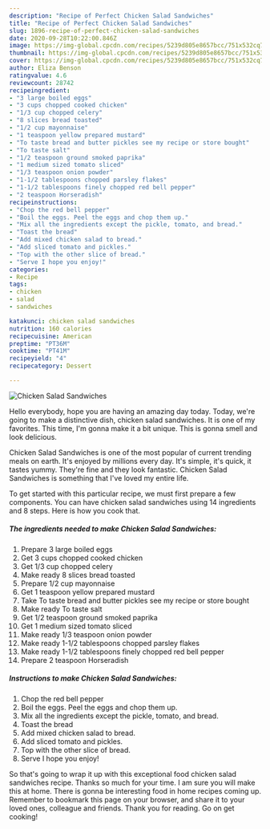 ```yaml
---
description: "Recipe of Perfect Chicken Salad Sandwiches"
title: "Recipe of Perfect Chicken Salad Sandwiches"
slug: 1896-recipe-of-perfect-chicken-salad-sandwiches
date: 2020-09-28T10:22:00.846Z
image: https://img-global.cpcdn.com/recipes/5239d805e8657bcc/751x532cq70/chicken-salad-sandwiches-recipe-main-photo.jpg
thumbnail: https://img-global.cpcdn.com/recipes/5239d805e8657bcc/751x532cq70/chicken-salad-sandwiches-recipe-main-photo.jpg
cover: https://img-global.cpcdn.com/recipes/5239d805e8657bcc/751x532cq70/chicken-salad-sandwiches-recipe-main-photo.jpg
author: Eliza Benson
ratingvalue: 4.6
reviewcount: 28742
recipeingredient:
- "3 large boiled eggs"
- "3 cups chopped cooked chicken"
- "1/3 cup chopped celery"
- "8 slices bread toasted"
- "1/2 cup mayonnaise"
- "1 teaspoon yellow prepared mustard"
- "To taste bread and butter pickles see my recipe or store bought"
- "To taste salt"
- "1/2 teaspoon ground smoked paprika"
- "1 medium sized tomato sliced"
- "1/3 teaspoon onion powder"
- "1-1/2 tablespoons chopped parsley flakes"
- "1-1/2 tablespoons finely chopped red bell pepper"
- "2 teaspoon Horseradish"
recipeinstructions:
- "Chop the red bell pepper"
- "Boil the eggs. Peel the eggs and chop them up."
- "Mix all the ingredients except the pickle, tomato, and bread."
- "Toast the bread"
- "Add mixed chicken salad to bread."
- "Add sliced tomato and pickles."
- "Top with the other slice of bread."
- "Serve I hope you enjoy!"
categories:
- Recipe
tags:
- chicken
- salad
- sandwiches

katakunci: chicken salad sandwiches 
nutrition: 160 calories
recipecuisine: American
preptime: "PT36M"
cooktime: "PT41M"
recipeyield: "4"
recipecategory: Dessert

---
```



![Chicken Salad Sandwiches](https://img-global.cpcdn.com/recipes/5239d805e8657bcc/751x532cq70/chicken-salad-sandwiches-recipe-main-photo.jpg)

Hello everybody, hope you are having an amazing day today. Today, we're going to make a distinctive dish, chicken salad sandwiches. It is one of my favorites. This time, I'm gonna make it a bit unique. This is gonna smell and look delicious.



Chicken Salad Sandwiches is one of the most popular of current trending meals on earth. It's enjoyed by millions every day. It's simple, it's quick, it tastes yummy. They're fine and they look fantastic. Chicken Salad Sandwiches is something that I've loved my entire life.


To get started with this particular recipe, we must first prepare a few components. You can have chicken salad sandwiches using 14 ingredients and 8 steps. Here is how you cook that.

<!--inarticleads1-->

##### The ingredients needed to make Chicken Salad Sandwiches:

1. Prepare 3 large boiled eggs
1. Get 3 cups chopped cooked chicken
1. Get 1/3 cup chopped celery
1. Make ready 8 slices bread toasted
1. Prepare 1/2 cup mayonnaise
1. Get 1 teaspoon yellow prepared mustard
1. Take To taste bread and butter pickles see my recipe or store bought
1. Make ready To taste salt
1. Get 1/2 teaspoon ground smoked paprika
1. Get 1 medium sized tomato sliced
1. Make ready 1/3 teaspoon onion powder
1. Make ready 1-1/2 tablespoons chopped parsley flakes
1. Make ready 1-1/2 tablespoons finely chopped red bell pepper
1. Prepare 2 teaspoon Horseradish




<!--inarticleads2-->

##### Instructions to make Chicken Salad Sandwiches:

1. Chop the red bell pepper
1. Boil the eggs. Peel the eggs and chop them up.
1. Mix all the ingredients except the pickle, tomato, and bread.
1. Toast the bread
1. Add mixed chicken salad to bread.
1. Add sliced tomato and pickles.
1. Top with the other slice of bread.
1. Serve I hope you enjoy!




So that's going to wrap it up with this exceptional food chicken salad sandwiches recipe. Thanks so much for your time. I am sure you will make this at home. There is gonna be interesting food in home recipes coming up. Remember to bookmark this page on your browser, and share it to your loved ones, colleague and friends. Thank you for reading. Go on get cooking!

